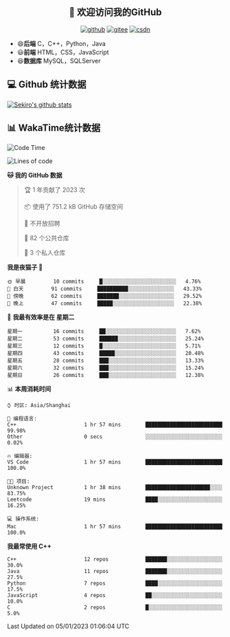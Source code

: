 <h2 align="center">👋 欢迎访问我的GitHub</h2>
<p align="center">
  <a href="https://666wxy666.github.io/"><img src="https://img.shields.io/badge/GitHub-24292e" alt="github"></a>
  <a href="https://gitee.com/wxy_666"><img src="https://img.shields.io/badge/Gitee-fe7300" alt="gitee"></a>
  <a href="https://blog.csdn.net/WXY_666"><img src="https://img.shields.io/badge/CSDN-cf000e" alt="csdn"></a>
</p>

- 😄**后端** C，C++，Python，Java
- 😃**前端** HTML，CSS，JavaScript
- 😆**数据库** MySQL，SQLServer

## 💻 Github 统计数据
[![Sekiro's github stats](https://github-readme-stats.vercel.app/api?username=666WXY666)](https://666wxy666.github.io/)

## 📊 WakaTime统计数据

<!--START_SECTION:waka-->
![Code Time](http://img.shields.io/badge/Code%20Time-1%2C435%20hrs%2058%20mins-blue)

![Lines of code](https://img.shields.io/badge/%E4%BB%8E%E3%80%8CHello%20World%E3%80%8D%E8%B5%B7%E6%88%91%E5%B7%B2%E7%BB%8F%E5%86%99%E4%BA%86--347%20Thousand%20%E8%A1%8C%E4%BB%A3%E7%A0%81-blue)

**🐱 我的 GitHub 数据** 

> 🏆 1 年贡献了 2023 次
 > 
> 📦  使用了 751.2 kB GitHub 存储空间 
 > 
> 🚫 不开放招聘
 > 
> 📜 82 个公共仓库 
 > 
> 🔑 3 个私人仓库  
 > 
**我是夜猫子 🦉** 

```text
🌞 早晨         10 commits     █░░░░░░░░░░░░░░░░░░░░░░░░   4.76% 
🌆 白天         91 commits     ██████████░░░░░░░░░░░░░░░   43.33% 
🌃 傍晚         62 commits     ███████░░░░░░░░░░░░░░░░░░   29.52% 
🌙 晚上         47 commits     █████░░░░░░░░░░░░░░░░░░░░   22.38%

```
📅 **我最有效率是在 星期二** 

```text
星期一          16 commits     ██░░░░░░░░░░░░░░░░░░░░░░░   7.62% 
星期二          53 commits     ██████░░░░░░░░░░░░░░░░░░░   25.24% 
星期三          12 commits     █░░░░░░░░░░░░░░░░░░░░░░░░   5.71% 
星期四          43 commits     █████░░░░░░░░░░░░░░░░░░░░   20.48% 
星期五          28 commits     ███░░░░░░░░░░░░░░░░░░░░░░   13.33% 
星期六          32 commits     ███░░░░░░░░░░░░░░░░░░░░░░   15.24% 
星期日          26 commits     ███░░░░░░░░░░░░░░░░░░░░░░   12.38%

```


📊 **本周消耗时间** 

```text
⌚︎ 时区: Asia/Shanghai

💬 编程语言: 
C++                      1 hr 57 mins        █████████████████████████   99.98% 
Other                    0 secs              ░░░░░░░░░░░░░░░░░░░░░░░░░   0.02%

🔥 编辑器: 
VS Code                  1 hr 57 mins        █████████████████████████   100.0%

🐱‍💻 项目: 
Unknown Project          1 hr 38 mins        █████████████████████░░░░   83.75% 
Leetcode                 19 mins             ████░░░░░░░░░░░░░░░░░░░░░   16.25%

💻 操作系统: 
Mac                      1 hr 57 mins        █████████████████████████   100.0%

```

**我最常使用 C++** 

```text
C++                      12 repos            ███████░░░░░░░░░░░░░░░░░░   30.0% 
Java                     11 repos            ███████░░░░░░░░░░░░░░░░░░   27.5% 
Python                   7 repos             ████░░░░░░░░░░░░░░░░░░░░░   17.5% 
JavaScript               4 repos             ██░░░░░░░░░░░░░░░░░░░░░░░   10.0% 
C                        2 repos             █░░░░░░░░░░░░░░░░░░░░░░░░   5.0%

```



 Last Updated on 05/01/2023 01:06:04 UTC
<!--END_SECTION:waka-->

<!--
**666WXY666/666WXY666** is a ✨ _special_ ✨ repository because its `README.md` (this file) appears on your GitHub profile.

Here are some ideas to get you started:

- 🔭 I’m currently working on ...
- 🌱 I’m currently learning ...
- 👯 I’m looking to collaborate on ...
- 🤔 I’m looking for help with ...
- 💬 Ask me about ...
- 📫 How to reach me: ...
- 😄 Pronouns: ...
- ⚡ Fun fact: ...
-->
